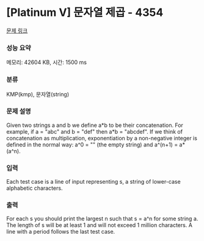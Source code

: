 # [Platinum V] 문자열 제곱 - 4354 

[문제 링크](https://www.acmicpc.net/problem/4354) 

### 성능 요약

메모리: 42604 KB, 시간: 1500 ms

### 분류

KMP(kmp), 문자열(string)

### 문제 설명

<p>Given two strings a and b we define a*b to be their concatenation. For example, if a = "abc" and b = "def" then a*b = "abcdef". If we think of concatenation as multiplication, exponentiation by a non-negative integer is defined in the normal way: a^0 = "" (the empty string) and a^(n+1) = a*(a^n).</p>

### 입력 

 <p>Each test case is a line of input representing s, a string of lower-case alphabetic characters.</p>

### 출력 

 <p>For each s you should print the largest n such that s = a^n for some string a. The length of s will be at least 1 and will not exceed 1 million characters. A line with a period follows the last test case.</p>

